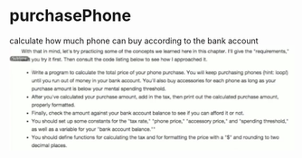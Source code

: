 # purchasePhone
calculate how much phone can buy according to the bank account
![Image text](https://github.com/YuZhangYuanYYZ/purchasePhone/blob/purchurseBranch1/img-folder/purchasePhoneRequirements.png)
